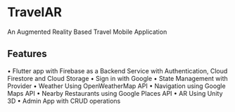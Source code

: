 # TravelAR

An Augmented Reality Based Travel Mobile Application

## Features

•	Flutter app with Firebase as a Backend Service with Authentication, Cloud Firestore and Cloud Storage
•	Sign in with Google
•	State Management with Provider 
•	Weather Using OpenWeatherMap API
•	Navigation using Google Maps API
•	Nearby Restaurants using Google Places API
•	AR Using Unity 3D
•	Admin App with CRUD operations


